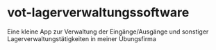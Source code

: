 # vot-lagerverwaltungssoftware
Eine kleine App zur Verwaltung der Eingänge/Ausgänge und sonstiger Lagerverwaltungstätigkeiten in meiner Übungsfirma
